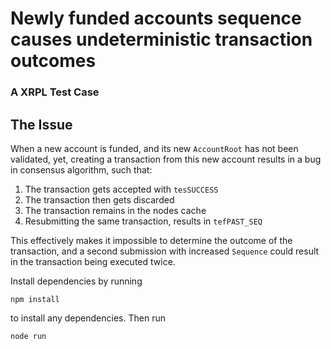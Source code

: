 # Newly funded accounts sequence causes undeterministic transaction outcomes
### A XRPL Test Case

## The Issue

When a new account is funded, and its new `AccountRoot` has not been validated, yet, creating a transaction from this new account results in a bug in consensus algorithm, such that:

1. The transaction gets accepted with `tesSUCCESS`
2. The transaction then gets discarded
3. The transaction remains in the nodes cache
4. Resubmitting the same transaction, results in `tefPAST_SEQ`

This effectively makes it impossible to determine the outcome of the transaction, and a second submission with increased `Sequence` could result in the transaction being executed twice.

Install dependencies by running
```
npm install
```

to install any dependencies. Then run

```
node run
```